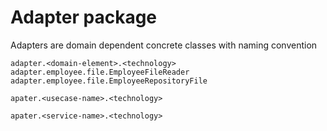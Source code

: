 # Adapter package
Adapters are domain dependent concrete classes with naming convention
 
    adapter.<domain-element>.<technology>
    adapter.employee.file.EmployeeFileReader
    adapter.employee.file.EmployeeRepositoryFile

    apater.<usecase-name>.<technology>

    apater.<service-name>.<technology>
    
    